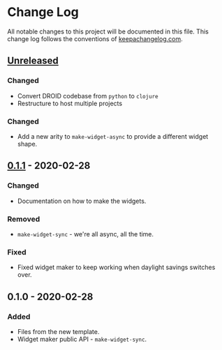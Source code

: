 # Change Log
All notable changes to this project will be documented in this file. This change log follows the conventions of [keepachangelog.com](http://keepachangelog.com/).

## [Unreleased]
### Changed
- Convert DROID codebase from `python` to `clojure`
- Restructure to host multiple projects

### Changed
- Add a new arity to `make-widget-async` to provide a different widget shape.

## [0.1.1] - 2020-02-28
### Changed
- Documentation on how to make the widgets.

### Removed
- `make-widget-sync` - we're all async, all the time.

### Fixed
- Fixed widget maker to keep working when daylight savings switches over.

## 0.1.0 - 2020-02-28
### Added
- Files from the new template.
- Widget maker public API - `make-widget-sync`.

[Unreleased]: https://github.com/your-name/droid/compare/0.1.1...HEAD
[0.1.1]: https://github.com/your-name/droid/compare/0.1.0...0.1.1
